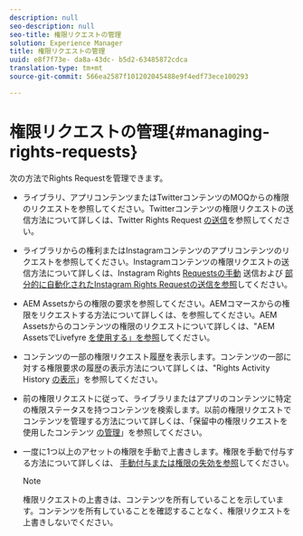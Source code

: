 ```yaml
---
description: null
seo-description: null
seo-title: 権限リクエストの管理
solution: Experience Manager
title: 権限リクエストの管理
uuid: e8f7f73e- da8a-43dc- b5d2-63485872cdca
translation-type: tm+mt
source-git-commit: 566ea2587f101202045488e9f4edf73ece100293

---
```



# 権限リクエストの管理{#managing-rights-requests}

次の方法でRights Requestを管理できます。

* ライブラリ、アプリコンテンツまたはTwitterコンテンツのMOQからの権限のリクエストを参照してください。Twitterコンテンツの権限リクエストの送信方法について詳しくは、Twitter Rights Request [の送信](../c-how-requesting-rights-works/t-send-a-rights-request-to-own-a-digital-asset.md#t_send_a_rights_request_to_own_a_digital_asset)を参照してください。
* ライブラリからの権利またはInstagramコンテンツのアプリコンテンツのリクエストを参照してください。Instagramコンテンツの権限リクエストの送信方法について詳しくは、Instagram Rights [Requestsの手動](../c-how-requesting-rights-works/c-send-instagram-manual-rights-request.md#c_send_instagram_manual_rights_request) 送信および [部分的に自動化されたInstagram Rights Requestの送信を参照](../c-how-requesting-rights-works/c-send-an-instagram-rights-request-from-the-library.md#c_send_an_instagram_rights_request_from_the_library)してください。

* AEM Assetsからの権限の要求を参照してください。AEMコマースからの権限をリクエストする方法について詳しくは、を参照してください。AEM Assetsからのコンテンツの権限のリクエストについて詳しくは、"AEM AssetsでLivefyre [を使用する」を参照](https://helpx.adobe.com/experience-manager/6-4/sites/administering/using/livefyre.html#UseLivefyrewithAEMAssets)してください。
* コンテンツの一部の権限リクエスト履歴を表示します。コンテンツの一部に対する権限要求の履歴の表示方法について詳しくは、"Rights Activity History [の表示](../c-how-requesting-rights-works/c-view-rights-activity-history.md#c_view_rights_activity_history)」を参照してください。
* 前の権限リクエストに従って、ライブラリまたはアプリのコンテンツに特定の権限ステータスを持つコンテンツを検索します。以前の権限リクエストでコンテンツを管理する方法について詳しくは、「保留中の権限リクエストを使用したコンテンツ [の管理](../c-how-requesting-rights-works/t-manage-content-with-pending-rights-request.md#t_manage_content_with_pending_rights_request)」を参照してください。
* 一度に1つ以上のアセットの権限を手動で上書きします。権限を手動で付与する方法について詳しくは、 [手動付与または権限の失効を参照](../c-how-requesting-rights-works/t-manually-grant-the-rights-for-one-or-more-assets.md#t_manually_grant_the_rights_for_one_or_more_assets)してください。

   >[!NOTE]
   >
   >権限リクエストの上書きは、コンテンツを所有していることを示しています。コンテンツを所有していることを確認することなく、権限リクエストを上書きしないでください。

